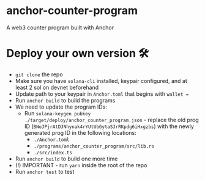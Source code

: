 # anchor-counter-program
A web3 counter program built with Anchor
# Deploy your own version 🛠
- `git clone` the repo 
- Make sure you have `solana-cli` installed, keypair configured, and at least 2 sol on devnet beforehand
- Update path to your keypair in `Anchor.toml` that begins with `wallet =`
- Run `anchor build` to build the programs
- We need to update the program IDs:
    - Run `solana-keygen pubkey ./target/deploy/anchor_counter_program.json` - replace the old prog ID (`BNoJPjrAtDJNhynak4rYUtUbGytaSJrRKpdg6iHxgzbs`) with the newly generated prog ID in the following locations:
        - `./Anchor.toml`
        - `./programs/anchor_counter_program/src/lib.rs`
        - `./src/index.ts`
- Run `anchor build` to build one more time
- (!) IMPORTANT - run `yarn` inside the root of the repo
- Run `anchor test` to test